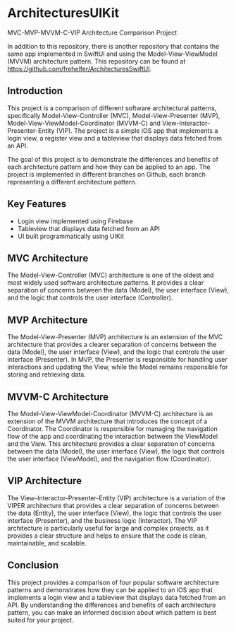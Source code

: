 # ArchitecturesUIKit
MVC-MVP-MVVM-C-VIP Architecture Comparison Project

In addition to this repository, there is another repository that contains the same app implemented in SwiftUI and using the Model-View-ViewModel (MVVM) architecture pattern. This repository can be found at https://github.com/frehelfer/ArchitecturesSwiftUI.

## Introduction

This project is a comparison of different software architectural patterns, specifically Model-View-Controller (MVC), Model-View-Presenter (MVP), Model-View-ViewModel-Coordinator (MVVM-C) and View-Interactor-Presenter-Entity (VIP). The project is a simple iOS app that implements a login view, a register view and a tableview that displays data fetched from an API.

The goal of this project is to demonstrate the differences and benefits of each architecture pattern and how they can be applied to an app. The project is implemented in different branches on Github, each branch representing a different architecture pattern.

## Key Features

- Login view implemented using Firebase
- Tableview that displays data fetched from an API
- UI built programmatically using UIKit

## MVC Architecture

The Model-View-Controller (MVC) architecture is one of the oldest and most widely used software architecture patterns. It provides a clear separation of concerns between the data (Model), the user interface (View), and the logic that controls the user interface (Controller).

## MVP Architecture

The Model-View-Presenter (MVP) architecture is an extension of the MVC architecture that provides a clearer separation of concerns between the data (Model), the user interface (View), and the logic that controls the user interface (Presenter). In MVP, the Presenter is responsible for handling user interactions and updating the View, while the Model remains responsible for storing and retrieving data.

## MVVM-C Architecture

The Model-View-ViewModel-Coordinator (MVVM-C) architecture is an extension of the MVVM architecture that introduces the concept of a Coordinator. The Coordinator is responsible for managing the navigation flow of the app and coordinating the interaction between the ViewModel and the View. This architecture provides a clear separation of concerns between the data (Model), the user interface (View), the logic that controls the user interface (ViewModel), and the navigation flow (Coordinator).

## VIP Architecture

The View-Interactor-Presenter-Entity (VIP) architecture is a variation of the VIPER architecture that provides a clear separation of concerns between the data (Entity), the user interface (View), the logic that controls the user interface (Presenter), and the business logic (Interactor). The VIP architecture is particularly useful for large and complex projects, as it provides a clear structure and helps to ensure that the code is clean, maintainable, and scalable.

## Conclusion

This project provides a comparison of four popular software architecture patterns and demonstrates how they can be applied to an iOS app that implements a login view and a tableview that displays data fetched from an API. By understanding the differences and benefits of each architecture pattern, you can make an informed decision about which pattern is best suited for your project.
